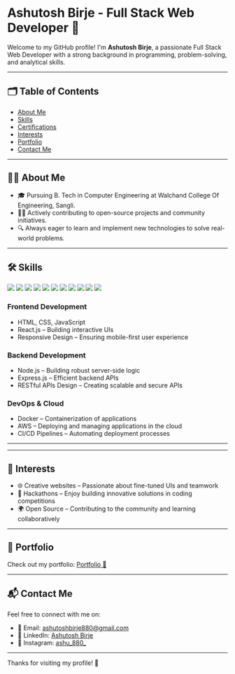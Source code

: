 # Ashutosh Birje - Full Stack Web Developer 👋

<!--![Banner](https://github.com/Atharva1213/Atharva1213/blob/main/assets/banner.png)-->

Welcome to my GitHub profile! I'm **Ashutosh Birje**, a passionate Full Stack Web Developer with a strong background in programming, problem-solving, and analytical skills.

---

## 🗂 Table of Contents
- [About Me](#-about-me)
- [Skills](#-skills)
- [Certifications](#-certifications)
- [Interests](#-interests)
- [Portfolio](#-portfolio)
- [Contact Me](#-contact-me)

---

## 👨‍💻 About Me
- 🎓 Pursuing B. Tech in Computer Engineering at Walchand College Of Engineering, Sangli.
- 👨‍💻 Actively contributing to open-source projects and community initiatives.
- 🔍 Always eager to learn and implement new technologies to solve real-world problems.

---

## 🛠 Skills

<p align="left">
  <img src="https://img.shields.io/badge/HTML5-E34F26?style=for-the-badge&logo=html5&logoColor=white" />
  <img src="https://img.shields.io/badge/CSS3-1572B6?style=for-the-badge&logo=css3&logoColor=white" />
  <img src="https://img.shields.io/badge/JavaScript-F7DF1E?style=for-the-badge&logo=javascript&logoColor=black" />
  <img src="https://img.shields.io/badge/React-61DAFB?style=for-the-badge&logo=react&logoColor=black" />
  <img src="https://img.shields.io/badge/Node.js-339933?style=for-the-badge&logo=nodedotjs&logoColor=white" />
  <img src="https://img.shields.io/badge/Docker-2496ED?style=for-the-badge&logo=docker&logoColor=white" />
  <img src="https://img.shields.io/badge/Git-F05032?style=for-the-badge&logo=git&logoColor=white" />
  <img src="https://img.shields.io/badge/GitHub-181717?style=for-the-badge&logo=github&logoColor=white" />
  <img src="https://img.shields.io/badge/Linux-FCC624?style=for-the-badge&logo=linux&logoColor=black" />
  <img src="https://img.shields.io/badge/C-00599C?style=for-the-badge&logo=c&logoColor=white" />
  <img src="https://img.shields.io/badge/C++-00599C?style=for-the-badge&logo=c%2B%2B&logoColor=white" />
</p>


### Frontend Development
- HTML, CSS, JavaScript
- React.js – Building interactive UIs
- Responsive Design – Ensuring mobile-first user experience

### Backend Development
- Node.js – Building robust server-side logic
- Express.js – Efficient backend APIs
- RESTful APIs Design – Creating scalable and secure APIs

### DevOps & Cloud
- Docker – Containerization of applications
- AWS – Deploying and managing applications in the cloud
- CI/CD Pipelines – Automating deployment processes

---
<!--
## 📜 Certifications
- ✅ JavaScript, NodeJS, MERN Full Stack Guide
- ✅ Spoken Tutorial C and Java certifications from IIT
-->
---

## 🎯 Interests
- 🌐 Creative websites – Passionate about fine-tuned UIs and teamwork
- 🧠 Hackathons – Enjoy building innovative solutions in coding competitions
- 🌍 Open Source – Contributing to the community and learning collaboratively

---

## 📁 Portfolio
Check out my portfolio:  [Portfolio 🔗](https://ashutoshbirje.github.io/Protfolio_2/)

---

## 📬 Contact Me

Feel free to connect with me on:

- 📧 Email: [ashutoshbirje880@gmail.com](mailto:ashutoshbirje880@gmail.com)
- 🔗 LinkedIn: [Ashutosh Birje](https://www.linkedin.com/in/ashutosh-birje-246453263/)
- 🔗 Instagram: [ashu_880_](https://www.instagram.com/ashu_880_/)


---

Thanks for visiting my profile! 🚀


<!--
**Ashutoshbirje/Ashutoshbirje** is a ✨ _special_ ✨ repository because its `README.md` (this file) appears on your GitHub profile.

Here are some ideas to get you started:

- 🔭 I’m currently working on ...
- 🌱 I’m currently learning ...
- 👯 I’m looking to collaborate on ...
- 🤔 I’m looking for help with ...
- 💬 Ask me about ...
- 📫 How to reach me: ...
- 😄 Pronouns: ...
- ⚡ Fun fact: ...
-->
